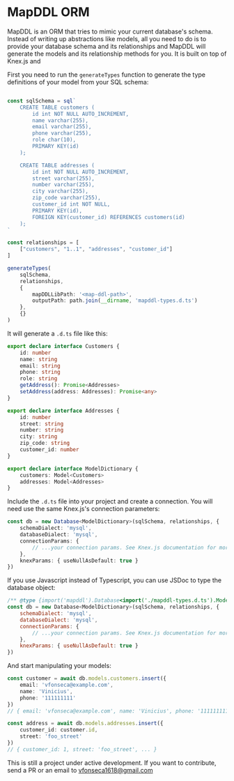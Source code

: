 # MapDDL ORM

MapDDL is an ORM that tries to mimic your current database's schema. Instead of writing up abstractions like models, all you need to do is to provide your database schema and its relationships and MapDDL will generate the models and its relationship methods for you. It is built on top of Knex.js and 

First you need to run the `generateTypes` function to generate the type definitions of your model from your SQL schema:

```ts

const sqlSchema = sql`
    CREATE TABLE customers (
        id int NOT NULL AUTO_INCREMENT,
        name varchar(255),
        email varchar(255),
        phone varchar(255),
        role char(10),
        PRIMARY KEY(id)
    );

    CREATE TABLE addresses (
        id int NOT NULL AUTO_INCREMENT,
        street varchar(255),
        number varchar(255),
        city varchar(255),
        zip_code varchar(255),
        customer_id int NOT NULL,
        PRIMARY KEY(id),
        FOREIGN KEY(customer_id) REFERENCES customers(id)
    );
`

const relationships = [
    ["customers", "1..1", "addresses", "customer_id"]
]

generateTypes(
    sqlSchema,
    relationships,
    {
        mapDDLLibPath: '<map-ddl-path>',
        outputPath: path.join(__dirname, 'mapddl-types.d.ts')
    },
    {}
)
```

It will generate a `.d.ts` file like this:

```ts
export declare interface Customers {
    id: number
    name: string
    email: string
    phone: string
    role: string
    getAddress(): Promise<Addresses>
    setAddress(address: Addresses): Promise<any>
}

export declare interface Addresses {
    id: number
    street: string
    number: string
    city: string
    zip_code: string
    customer_id: number
}

export declare interface ModelDictionary {
    customers: Model<Customers>
    addresses: Model<Addresses>
}
```

Include the `.d.ts` file into your project and create a connection. You will need use the same Knex.js's connection parameters:

```ts
const db = new Database<ModelDictionary>(sqlSchema, relationships, {
    schemaDialect: 'mysql',
    databaseDialect: 'mysql',
    connectionParams: {
        // ...your connection params. See Knex.js documentation for more
    },
    knexParams: { useNullAsDefault: true }
})
```

If you use Javascript instead of Typescript, you can use JSDoc to type the database object:

```js
/** @type {import('mapddl').Database<import('./mapddl-types.d.ts').ModelDictionary>} */
const db = new Database<ModelDictionary>(sqlSchema, relationships, {
    schemaDialect: 'mysql',
    databaseDialect: 'mysql',
    connectionParams: {
        // ...your connection params. See Knex.js documentation for more
    },
    knexParams: { useNullAsDefault: true }
})
```

And start manipulating your models:

```ts
const customer = await db.models.customers.insert({
    email: 'vfonseca@example.com',
    name: 'Vinicius',
    phone: '111111111'
})
// { email: 'vfonseca@example.com', name: 'Vinicius', phone: '111111111' }

const address = await db.models.addresses.insert({
    customer_id: customer.id,
    street: 'foo_street'
})
// { customer_id: 1, street: 'foo_street', ... }
```

This is still a project under active development. If you want to contribute, send a PR or an email to vfonseca1618@gmail.com